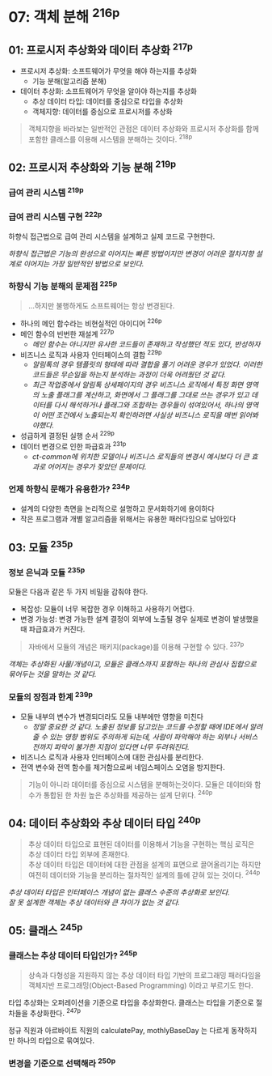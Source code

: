 # 07: 객체 분해 <sup>216p</sup>

## 01: 프로시저 추상화와 데이터 추상화 <sup>217p</sup>

- 프로시저 추상화: 소프트웨어가 무엇을 해야 하는지를 추상화
  - 기능 분해(알고리즘 분해)
- 데이터 추상화: 소프트웨어가 무엇을 알아야 하는지를 추상화
  - 추상 데이터 타입: 데이터를 중심으로 타입을 추상화
  - 객체지향: 데이터를 중심으로 프로시저를 추상화

> 객체지향을 바라보는 일반적인 관점은 데이터 추상화와 프로시저 추상화를 함께 포함한 클래스를 이용해 시스템을 분해하는 것이다. <sup>218p</sup>

## 02: 프로시저 추상화와 기능 분해 <sup>219p</sup>

### 급여 관리 시스템 <sup>219p</sup>
### 급여 관리 시스템 구현 <sup>222p</sup>

하향식 접근법으로 급여 관리 시스템을 설계하고 실제 코드로 구현한다.

_하향식 접근법은 기능의 완성으로 이어지는 빠른 방법이지만 변경이 어려운 절차지향 설계로 이어지는 가장 일반적인 방법으로 보인다._

### 하향식 기능 분해의 문제점 <sup>225p</sup>

> ...하지만 불행하게도 소프트웨어는 항상 변경된다.

- 하나의 메인 함수라는 비현실적인 아이디어 <sup>226p</sup>
- 메인 함수의 빈번한 재설계 <sup>227p</sup>
  - _메인 함수는 아니지만 유사한 코드들이 존재하고 작성했던 적도 있다, 반성하자_
- 비즈니스 로직과 사용자 인터페이스의 결합 <sup>229p</sup>
  - _알림톡의 경우 템플릿의 형태에 따라 결합을 풀기 어려운 경우가 있었다. 이러한 코드들은 무슨일을 하는지 분석하는 과정이 더욱 어려웠던 것 같다._
  - _최근 작업중에서 알림톡 상세페이지의 경우 비즈니스 로직에서 특정 화면 영역의 노출 플래그를 계산하고, 화면에서 그 플래그를 그대로 쓰는 경우가 있고 데이터를 다시 해석하거나 플래그와 조합하는 경우들이 섞여있어서, 하나의 영역이 어떤 조건에서 노출되는지 확인하려면 사실상 비즈니스 로직을 매번 읽어봐야했다._
- 성급하게 결정된 실행 순서 <sup>229p</sup>
- 데이터 변경으로 인한 파급효과 <sup>231p</sup>
  - _ct-common에 위치한 모델이나 비즈니스 로직들의 변경시 예시보다 더 큰 효과로 어어지는 경우가 잦았던 문제이다._

### 언제 하향식 문해가 유용한가? <sup>234p</sup>

- 설계의 다양한 측면을 논리적으로 설명하고 문서화하기에 용이하다
- 작은 프로그램과 개별 알고리즘을 위해서는 유용한 패러다임으로 남아있다

## 03: 모듈 <sup>235p</sup>

### 정보 은닉과 모듈 <sup>235p</sup>

모듈은 다음과 같은 두 가지 비밀을 감춰야 한다.

- 복잡성: 모듈이 너무 복잡한 경우 이해하고 사용하기 어렵다.
- 변경 가능성: 변경 가능한 설계 결정이 외부에 노출될 경우 실제로 변경이 발생했을 때 파급효과가 커진다.

> 자바에서 모듈의 개념은 패키지(package)를 이용해 구현할 수 있다. <sup>237p</sup>

_객체는 추상화된 사물/개념이고, 모듈은 클래스까지 포함하는 하나의 관심사 집합으로 묶어두는 것을 말하는 것 같다._

### 모듈의 장점과 한계 <sup>239p</sup>

- 모듈 내부의 변수가 변경되더라도 모듈 내부에만 영향을 미친다
  - _정말 중요한 것 같다. 노출된 정보를 담고있는 코드를 수정할 때에 IDE에서 알려줄 수 있는 영향 범위도 주의하게 되는데, 사람이 파악해야 하는 외부나 서비스 전까지 파악이 불가한 지점이 있다면 너무 두려워진다._
- 비즈니스 로직과 사용자 인터페이스에 대한 관심사를 분리한다.
- 전역 변수와 전역 함수를 제거함으로써 네임스페이스 오염을 방지한다.

> 기능이 아니라 데이터를 중심으로 시스템을 분해하는것이다. 모듈은 데이터와 함수가 통합된 한 차원 높은 추상화를 제공하는 설계 단위다. <sup>240p</sup>

## 04: 데이터 추상화와 추상 데이터 타입 <sup>240p</sup>

> 추상 데이터 타입으로 표현된 데이터를 이용해서 기능을 구현하는 핵심 로직은 추상 데이터 타입 외부에 존재한다.\
> 추상 데이터 타입은 데이터에 대한 관점을 설계의 표면으로 끌어올리기는 하지만 여전히 데이터와 기능을 분리하는 절차적인 설계의 틀에 갇혀 있는 것이다. <sup>244p</sup>

_추상 데이터 타입은 인터페이스 개념이 없는 클래스 수준의 추상화로 보인다.\
잘 못 설계한 객체는 추상 데이터와 큰 차이가 없는 것 같다._

## 05: 클래스 <sup>245p</sup>

### 클래스는 추상 데이터 타입인가? <sup>245p</sup>

> 상속과 다형성을 지원하지 않는 추상 데이터 타입 기반의 프로그래밍 패러다임을 객체지반 프로그래밍(Object-Based Programming) 이라고 부르기도 한다.

타입 추상화는 오퍼레이션을 기준으로 타입을 추상화한다. 클래스는 타입을 기준으로 절차들을 추상화한다. <sup>247p</sup>

정규 직원과 아르바이트 직원의 calculatePay, mothlyBaseDay 는 다르게 동작하지만 하나의 타입으로 묶여있다.

### 변경을 기준으로 선택해라 <sup>250p</sup>
